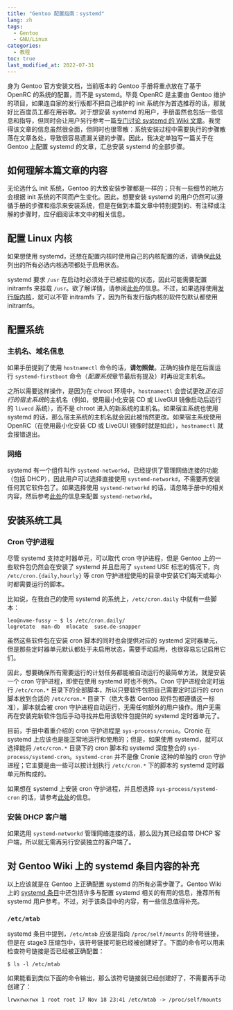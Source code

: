 ```yaml
---
title: "Gentoo 配置指南：systemd"
lang: zh
tags:
  - Gentoo
  - GNU/Linux
categories:
  - 教程
toc: true
last_modified_at: 2022-07-31
---
```


身为 Gentoo 官方安装文档，当前版本的 Gentoo 手册将重点放在了基于 OpenRC 的系统的配置，而不是 systemd。毕竟 OpenRC 是主要由 Gentoo 维护的项目，如果连自家的发行版都不把自己维护的 init 系统作为首选推荐的话，那就好比百度员工都在用谷歌。对于想安装 systemd 的用户，手册虽然也包括一些信息和指导，但同时会让用户另行参考一篇[专门讨论 systemd 的 Wiki 文章][gentoo-wiki-systemd]。我觉得该文章的信息虽然很全面，但同时也很零散：系统安装过程中需要执行的步骤散落在文章各处，导致很容易遗漏关键的步骤。因此，我决定单独写一篇关于在 Gentoo 上配置 systemd 的文章，汇总安装 systemd 的全部步骤。

[gentoo-wiki-systemd]: https://wiki.gentoo.org/wiki/Systemd/zh-cn

## 如何理解本篇文章的内容

无论选什么 init 系统，Gentoo 的大致安装步骤都是一样的；只有一些细节的地方会根据 init 系统的不同而产生变化。因此，想要安装 systemd 的用户仍然可以遵循手册的步骤和指示来安装系统，但是在做到本篇文章中特别提到的、有注释或注解的步骤时，应仔细阅读本文中的相关信息。

## 配置 Linux 内核

如果想使用 systemd，还想在配置内核时使用自己的内核配置的话，请确保[此处][systemd-kernel-options]列出的所有必选内核选项都处于启用状态。

systemd 要求 `/usr` 在启动时必须处于已被挂载的状态，因此可能需要配置 initramfs 来挂载 `/usr`。欲了解详情，请参阅[此处][systemd-initramfs]的信息。不过，如果选择使用[发行版内核][dist-kernel]，就可以不管 initramfs 了，因为所有发行版内核的软件包默认都使用 initramfs。

[systemd-kernel-options]: https://wiki.gentoo.org/wiki/Systemd/zh-cn#.E5.86.85.E6.A0.B8
[systemd-initramfs]: https://wiki.gentoo.org/wiki/Systemd/zh-cn#.E5.9C.A8.E5.90.AF.E5.8A.A8.E6.97.B6.E7.A1.AE.E4.BF.9D.E6.8C.82.E8.BD.BD.E4.BA.86.2Fusr.E8.B7.AF.E5.BE.84
[dist-kernel]: https://wiki.gentoo.org/wiki/Project:Distribution_Kernel

## 配置系统

### 主机名、域名信息

如果手册提到了使用 `hostnamectl` 命令的话，**请勿照做**。正确的操作是在后面运行 `systemd-firstboot` 命令（*配置系统*章节最后有提及）时再设定主机名。

之所以需要这样操作，是因为在 chroot 环境中，`hostnamectl` 会尝试更改*正在运行的宿主系统*的主机名（例如，使用最小化安装 CD 或 LiveGUI 镜像启动后运行的 `livecd` 系统），而不是 chroot 进入的新系统的主机名。如果宿主系统也使用 systemd 的话，那么宿主系统的主机名就会因此被悄然更改。如果宿主系统使用 OpenRC（在使用最小化安装 CD 或 LiveGUI 镜像时就是如此），`hostnamectl` 就会报错退出。

### 网络

systemd 有一个组件叫作 `systemd-networkd`，已经提供了管理网络连接的功能（包括 DHCP），因此用户可以选择直接使用 `systemd-networkd`，不需要再安装任何其它软件包了。如果选择使用 `systemd-networkd` 的话，请忽略手册中的相关内容，然后参考[此处][systemd-networkd]的信息来配置 `systemd-networkd`。

[systemd-networkd]: https://wiki.gentoo.org/wiki/Systemd/zh-cn#systemd-networkd.E7.B3.BB.E7.BB.9F.E5.AE.88.E6.8A.A4.E8.BF.9B.E7.A8.8B.E7.AE.A1.E7.90.86.E7.BD.91.E7.BB.9C.E9.85.8D.E7.BD.AE

## 安装系统工具

### Cron 守护进程

尽管 systemd 支持定时器单元，可以取代 cron 守护进程，但是 Gentoo 上的一些软件包仍然会在安装了 systemd 并且启用了 `systemd` USE 标志的情况下，向 `/etc/cron.{daily,hourly}` 等 cron 守护进程使用的目录中安装它们每天或每小时都需要运行的脚本。

比如说，在我自己的使用 systemd 的系统上，`/etc/cron.daily` 中就有一些脚本：

```console
leo@nvme-fussy ~ $ ls /etc/cron.daily/
logrotate  man-db  mlocate  suse.de-snapper
```

虽然这些软件包在安装 cron 脚本的同时也会提供对应的 systemd 定时器单元，但是那些定时器单元默认都处于未启用状态，需要手动启用，也很容易忘记启用它们。

因此，想要确保所有需要运行的计划任务都能被自动运行的最简单方法，就是安装一个 cron 守护进程，即使在使用 systemd 时也不例外。Cron 守护进程会定时运行 `/etc/cron.*` 目录下的全部脚本，所以只要软件包把自己需要定时运行的 cron 脚本放到合适的 `/etc/cron.*` 目录下（绝大多数 Gentoo 软件包都遵循这一标准），脚本就会被 cron 守护进程自动运行，无需任何额外的用户操作。用户无需再在安装完新软件包后手动寻找并启用该软件包提供的 systemd 定时器单元了。

目前，手册中着重介绍的 cron 守护进程是 `sys-process/cronie`。Cronie 在 systemd 上应该也是能正常地运行和使用的；但是，如果使用 systemd，就可以选择能将 `/etc/cron.*` 目录下的 cron 脚本和 systemd 深度整合的 `sys-process/systemd-cron`。`systemd-cron` 并不是像 Cronie 这种的单独的 cron 守护进程；它主要是由一些可以按计划执行 `/etc/cron.*` 下的脚本的 systemd 定时器单元所构成的。

如果想在 systemd 上安装 cron 守护进程，并且想选择 `sys-process/systemd-cron` 的话，请参考[此处][systemd-cron]的信息。

[systemd-cron]: https://wiki.gentoo.org/wiki/Systemd/zh-cn#.E6.9B.BF.E6.8D.A2_cron

### 安装 DHCP 客户端

如果选用 `systemd-networkd` 管理网络连接的话，那么因为其已经自带 DHCP 客户端，所以就无需再另行安装独立的客户端了。

## 对 Gentoo Wiki 上的 systemd 条目内容的补充

以上应该就是在 Gentoo 上正确配置 systemd 的所有必需步骤了。Gentoo Wiki 上的 [systemd 条目][gentoo-wiki-systemd]中还包括许多与配置 systemd 相关的有用的信息，推荐所有 systemd 用户参考。不过，对于该条目中的内容，有一些信息值得补充。

### `/etc/mtab`

systemd 条目中提到，`/etc/mtab` 应该是指向 `/proc/self/mounts` 的符号链接，但是在 stage3 压缩包中，该符号链接可能已经被创建好了。下面的命令可以用来检查符号链接是否已经被正确配置：

```console
$ ls -l /etc/mtab
```

如果能看到类似下面的命令输出，那么该符号链接就已经创建好了，不需要再手动创建了：

```
lrwxrwxrwx 1 root root 17 Nov 18 23:41 /etc/mtab -> /proc/self/mounts
```
